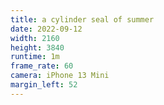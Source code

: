 ```yaml
---
title: a cylinder seal of summer
date: 2022-09-12
width: 2160
height: 3840
runtime: 1m
frame_rate: 60
camera: iPhone 13 Mini
margin_left: 52
---
```

